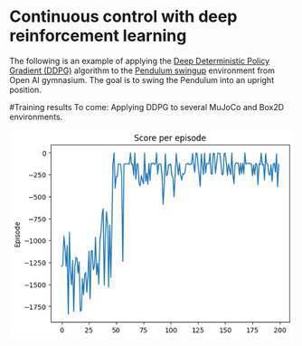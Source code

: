# Continuous control with deep reinforcement learning
The following is an example of applying the [Deep Deterministic Policy Gradient (DDPG)](https://arxiv.org/pdf/1509.02971.pdf) algorithm to the [Pendulum swingup](https://www.gymlibrary.dev/environments/classic_control/pendulum/) environment from Open AI gymnasium. The goal is to swing the Pendulum into an upright position.

#Training results
To come: Applying DDPG to several MuJoCo and Box2D environments. 

![Results](https://github.com/MattZackey/Continuous-control-with-deep-reinforcement-learning/blob/main/Training%20results%20Pendulum.png?raw=true)
